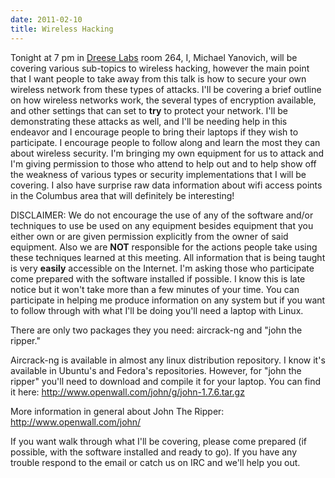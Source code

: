 ```yaml
---
date: 2011-02-10
title: Wireless Hacking
---
```

Tonight at 7 pm in [Dreese Labs](http://www.osu.edu/map/building.php?building=279) room 264, I, Michael Yanovich, will be covering various sub-topics to wireless hacking, however the main point that I want people to take away from this talk is how to secure your own wireless network from these types of attacks. I'll be covering a brief outline on how wireless networks work, the several types of encryption available, and other settings that can set to **try** to protect your network. I'll be demonstrating these attacks as well, and I'll be needing help in this endeavor and I encourage people to bring their laptops if they wish to participate. I encourage people to follow along and learn the most they can about wireless security. I'm bringing my own equipment for us to attack and I'm giving permission to those who attend to help out and to help show off the weakness of various types or security implementations that I will be covering. I also have surprise raw data information about wifi access points in the Columbus area that will definitely be interesting!

DISCLAIMER: We do not encourage the use of any of the software and/or techniques to use be used on any equipment besides equipment that you either own or are given permission explicitly from the owner of said equipment. Also we are **NOT** responsible for the actions people take using these techniques learned at this meeting. All information that is being taught is very **easily** accessible on the Internet. I'm asking those who participate come prepared with the software installed if possible. I know this is late notice but it won't take more than a few minutes of your time. You can participate in helping me produce information on any system but if you want to follow through with what I'll be doing you'll need a laptop with Linux.

There are only two packages they you need: aircrack-ng and "john the ripper."

Aircrack-ng is available in almost any linux distribution repository. I know it's available in Ubuntu's and Fedora's repositories. However, for "john the ripper" you'll need to download and compile it for your laptop. You can find it here: http://www.openwall.com/john/g/john-1.7.6.tar.gz

More information in general about John The Ripper: http://www.openwall.com/john/

If you want walk through what I'll be covering, please come prepared (if possible, with the software installed and ready to go). If you have any trouble respond to the email or catch us on IRC and we'll help you out.
